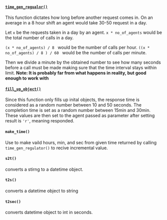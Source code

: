 #### [```time_gen_regualor()```](https://github.com/Treshank/SupportGenieEx1/blob/1afd08a15721b6c434d4bfc9abb13d17bc35e694/Data_generators/helper_fns.py#L5)
  This function dictates how long before another request comes in. 
  On an average in a 8 hour shift an agent would take 30-50 request in a day. 
  
  Let ```x``` be the requests taken in a day by an agent. ``x * no_of_agents`` would be the total number of calls in a day. 
  
  ```(x * no_of_agents) / 8 ``` would be the number of calls per hour. 
    ```((x * no_of_agents) / 8 ) / 60 ``` would be the number of calls per minute. 
    
   Then we divide a minute by the obtained number to see how many seconds before a call must be made making sure that the time interval stays within limit.
   **Note: It is probably far from what happens in reality, but good enough to work with**
   
#### [```fill_up_object()```](https://github.com/Treshank/SupportGenieEx1/blob/1afd08a15721b6c434d4bfc9abb13d17bc35e694/Data_generators/helper_fns.py#L36)
Since this function only fills up inital objects, the response time is considered as a random number between 10 and 50 seconds. The completion time is set as a random number between 15min and 30min. 
These values are then set to the agent passed as parameter after setting result is ``'r'``, meaning responded. 


#### ```make_time()```
Use to make vaild hours, min, and sec from given time returned by calling ``time_gen_regulator()`` to recive incremental value.

#### ```s2t()```
converts a stirng to a datetime object.

#### ```t2s()```
converts a datetime object to string

#### ```t2sec()```
converts datetime object to int in seconds. 

